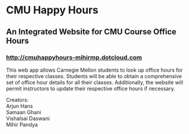 # CMU Happy Hours #

## An Integrated Website for CMU Course Office Hours ##

### http://cmuhappyhours-mihirmp.dotcloud.com ###
This web app allows Carnegie Mellon students to look up office hours for their respective classes.  Students will be able to obtain a comprehensive set of office hour details for all their classes.  Additionally, the website will permit instructors to update their respective office hours if necessary.

Creators:
<br />
Arjun Hans
<br />
Samaan Ghani
<br />
Vishalsai Daswani
<br />
Mihir Pandya